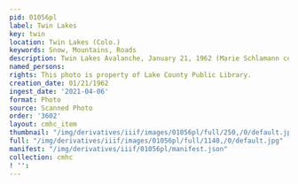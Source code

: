 ```yaml
---
pid: 01056pl
label: Twin Lakes
key: twin
location: Twin Lakes (Colo.)
keywords: Snow, Mountains, Roads
description: Twin Lakes Avalanche, January 21, 1962 (Marie Schlamann collection)
named_persons: 
rights: This photo is property of Lake County Public Library.
creation_date: 01/21/1962
ingest_date: '2021-04-06'
format: Photo
source: Scanned Photo
order: '3602'
layout: cmhc_item
thumbnail: "/img/derivatives/iiif/images/01056pl/full/250,/0/default.jpg"
full: "/img/derivatives/iiif/images/01056pl/full/1140,/0/default.jpg"
manifest: "/img/derivatives/iiif/01056pl/manifest.json"
collection: cmhc
! '': 
---
```

